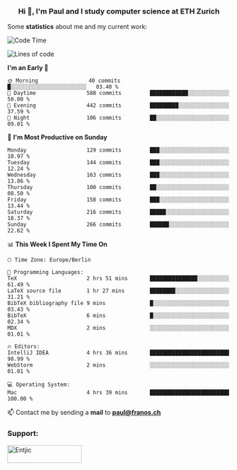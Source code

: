 <h3 align="center">Hi 👋, I'm Paul and I study computer science at ETH Zurich</h3>


Some **statistics** about me and my current work:

<!--START_SECTION:waka-->
![Code Time](http://img.shields.io/badge/Code%20Time-1%2C309%20hrs%2059%20mins-blue)

![Lines of code](https://img.shields.io/badge/From%20Hello%20World%20I%27ve%20Written-1.9%20million%20lines%20of%20code-blue)

**I'm an Early 🐤** 

```text
🌞 Morning                40 commits          █░░░░░░░░░░░░░░░░░░░░░░░░   03.40 % 
🌆 Daytime                588 commits         ████████████░░░░░░░░░░░░░   50.00 % 
🌃 Evening                442 commits         █████████░░░░░░░░░░░░░░░░   37.59 % 
🌙 Night                  106 commits         ██░░░░░░░░░░░░░░░░░░░░░░░   09.01 % 
```
📅 **I'm Most Productive on Sunday** 

```text
Monday                   129 commits         ███░░░░░░░░░░░░░░░░░░░░░░   10.97 % 
Tuesday                  144 commits         ███░░░░░░░░░░░░░░░░░░░░░░   12.24 % 
Wednesday                163 commits         ███░░░░░░░░░░░░░░░░░░░░░░   13.86 % 
Thursday                 100 commits         ██░░░░░░░░░░░░░░░░░░░░░░░   08.50 % 
Friday                   158 commits         ███░░░░░░░░░░░░░░░░░░░░░░   13.44 % 
Saturday                 216 commits         █████░░░░░░░░░░░░░░░░░░░░   18.37 % 
Sunday                   266 commits         ██████░░░░░░░░░░░░░░░░░░░   22.62 % 
```


📊 **This Week I Spent My Time On** 

```text
🕑︎ Time Zone: Europe/Berlin

💬 Programming Languages: 
TeX                      2 hrs 51 mins       ███████████████░░░░░░░░░░   61.49 % 
LaTeX source file        1 hr 27 mins        ████████░░░░░░░░░░░░░░░░░   31.21 % 
BibTeX bibliography file 9 mins              █░░░░░░░░░░░░░░░░░░░░░░░░   03.43 % 
BibTeX                   6 mins              █░░░░░░░░░░░░░░░░░░░░░░░░   02.34 % 
MDX                      2 mins              ░░░░░░░░░░░░░░░░░░░░░░░░░   01.01 % 

🔥 Editors: 
IntelliJ IDEA            4 hrs 36 mins       █████████████████████████   98.99 % 
WebStorm                 2 mins              ░░░░░░░░░░░░░░░░░░░░░░░░░   01.01 % 

💻 Operating System: 
Mac                      4 hrs 39 mins       █████████████████████████   100.00 % 
```


<!--END_SECTION:waka-->

📫 Contact me by sending a **mail** to **paul@franos.ch**

<h3 align="left">Support:</h3>
<p><a href="https://ko-fi.com/Entjic"> <img align="left" src="https://cdn.ko-fi.com/cdn/kofi3.png?v=3" height="40" width="168" alt="Entjic" /></a></p>

